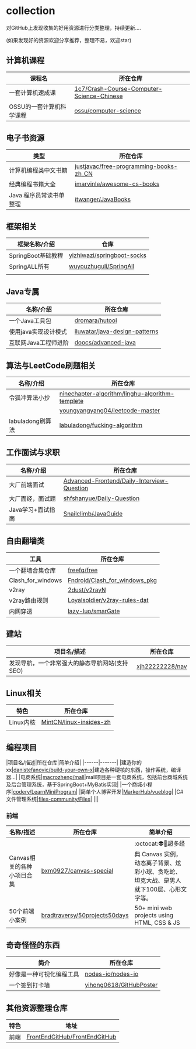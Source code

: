 # collection
对GitHub上发现收集的好用资源进行分类整理，持续更新....

(如果发现好的资源欢迎分享推荐，整理不易，欢迎star)



## 计算机课程
|课程名|所在仓库|
|----|----|
|一套计算机速成课|[1c7/Crash-Course-Computer-Science-Chinese](https://github.com/1c7/Crash-Course-Computer-Science-Chinese)|
|OSSU的一套计算机科学课程|[ossu/computer-science](https://github.com/ossu/computer-science)|

## 电子书资源
|类型|所在仓库|
|----|----|
|计算机编程类中文书籍|[justjavac/free-programming-books-zh_CN](https://github.com/justjavac/free-programming-books-zh_CN)|
|经典编程书籍大全|[imarvinle/awesome-cs-books](https://github.com/imarvinle/awesome-cs-books)|
|Java 程序员常读书单整理|[itwanger/JavaBooks](https://github.com/itwanger/JavaBooks)|

## 框架相关
|框架名称/介绍|仓库|
|----|----|
|SpringBoot基础教程|[yizhiwazi/springboot-socks](https://github.com/yizhiwazi/springboot-socks)|
|SpringALL所有|[wuyouzhuguli/SpringAll](https://github.com/wuyouzhuguli/SpringAll)|
|||
## Java专属
|名称/介绍|所在仓库|
|----|-----|
|一个Java工具包|[dromara/hutool](https://github.com/dromara/hutool)|
|使用java实现设计模式|[iluwatar/java-design-patterns](https://github.com/iluwatar/java-design-patterns)|
|互联网Java工程师进阶|[doocs/advanced-java](https://github.com/doocs/advanced-java)|


## 算法与LeetCode刷题相关
|名称/介绍|所在仓库|
|-----|-----|
|令狐冲算法小抄|[ninechapter-algorithm/linghu-algorithm-templete](https://github.com/ninechapter-algorithm/linghu-algorithm-templete)|
||[youngyangyang04/leetcode-master](https://github.com/youngyangyang04/leetcode-master)|
|labuladong刷算法|[labuladong/fucking-algorithm](https://github.com/labuladong/fucking-algorithm)|


## 工作面试与求职
|名称/介绍|所在仓库|
|----|----|
|大厂前端面试|[Advanced-Frontend/Daily-Interview-Question](https://github.com/Advanced-Frontend/Daily-Interview-Question)|
|大厂面经，面试题|[shfshanyue/Daily-Question](https://github.com/shfshanyue/Daily-Question)|
|Java学习+面试指南|[Snailclimb/JavaGuide](https://github.com/Snailclimb/JavaGuide)|

## 自由翻墙类
|工具|所在仓库|
|----|----|
|一个翻墙合集仓库|[freefq/free](https://github.com/freefq/free)|
|Clash_for_windows|[Fndroid/Clash_for_windows_pkg](https://github.com/Fndroid/clash_for_windows_pkg)|
|v2ray|[2dust/v2rayN](https://github.com/2dust/v2rayN)|
|v2ray路由规则|[Loyalsoldier/v2ray-rules-dat](https://github.com/Loyalsoldier/v2ray-rules-dat)|
|内网穿透|[lazy-luo/smarGate](https://github.com/lazy-luo/smarGate)|


## 建站
|项目名/描述|所在仓库|
|----|------|
|发现导航，一个非常强大的静态导航网站(支持SEO)|[xjh22222228/nav](https://github.com/xjh22222228/nav)|

## Linux相关
|特色|所在仓库|
|----|-------|
|Linux内核|[MintCN/linux-insides-zh](https://github.com/MintCN/linux-insides-zh)|
|||

## 编程项目
|项目名/描述|所在仓库|简单介绍|
|------|-------|
|建造你的xx|[danistefanovic/build-your-own-x](https://github.com/danistefanovic/build-your-own-x)|建造各种硬核的东西，操作系统，编译器...|
|电商系统|[macrozheng/mall](https://github.com/macrozheng/mall)|mall项目是一套电商系统，包括前台商城系统及后台管理系统，基于SpringBoot+MyBatis实现|
|一个商城小程序|[codery/LearnMiniProgram](https://github.com/coderwhy/LearnMiniProgram)|
|简单个人博客开发|[MarkerHub/vueblog](https://github.com/MarkerHub/vueblog)|
|C# 文件管理系统|[files-community/Files](https://github.com/files-community/Files)|
|||

### 前端
|名称/描述|所在仓库|简单介绍|
|----|----|-----|
|Canvas相关的各种小项目合集|[bxm0927/canvas-special](https://github.com/bxm0927/canvas-special)|:octocat:👽🌟超多经典 Canvas 实例，动态离子背景、炫彩小球、贪吃蛇、坦克大战、是男人就下100层、心形文字等。|
|50个前端小案例|[bradtraversy/50projects50days](https://github.com/bradtraversy/50projects50days)|50+ mini web projects using HTML, CSS & JS|

## 奇奇怪怪的东西
|简介|所在仓库|
|-----|------|
|好像是一种可视化编程工具|[nodes-io/nodes-io](https://github.com/nodes-io/nodes-io)|
|一个签到打卡墙|[yihong0618/GitHubPoster](https://github.com/yihong0618/GitHubPoster)|
## 其他资源整理仓库
|特色|地址|
|----|---|
|前端|[FrontEndGitHub/FrontEndGitHub](https://github.com/FrontEndGitHub/FrontEndGitHub)|
